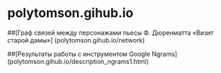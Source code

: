 # polytomson.gihub.io

##[Граф связей между персонажами пьесы Ф. Дюренматта «Визит старой дамы»] (polytomson.gihub.io/network)

##[Результаты работы с инструментом Google Ngrams] (polytomson.gihub.io/description_ngrams1.html)
